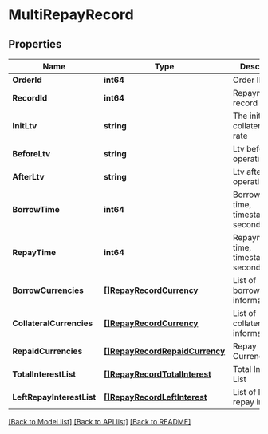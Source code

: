 # MultiRepayRecord

## Properties

Name | Type | Description | Notes
------------ | ------------- | ------------- | -------------
**OrderId** | **int64** | Order ID | [optional] 
**RecordId** | **int64** | Repayment record ID | [optional] 
**InitLtv** | **string** | The initial collateralization rate | [optional] 
**BeforeLtv** | **string** | Ltv before the operation | [optional] 
**AfterLtv** | **string** | Ltv after the operation | [optional] 
**BorrowTime** | **int64** | Borrowing time, timestamp in seconds. | [optional] 
**RepayTime** | **int64** | Repayment time, timestamp in seconds. | [optional] 
**BorrowCurrencies** | [**[]RepayRecordCurrency**](RepayRecordCurrency.md) | List of borrowing information | [optional] 
**CollateralCurrencies** | [**[]RepayRecordCurrency**](RepayRecordCurrency.md) | List of collateral information | [optional] 
**RepaidCurrencies** | [**[]RepayRecordRepaidCurrency**](RepayRecordRepaidCurrency.md) | Repay Currency List | [optional] 
**TotalInterestList** | [**[]RepayRecordTotalInterest**](RepayRecordTotalInterest.md) | Total Interest List | [optional] 
**LeftRepayInterestList** | [**[]RepayRecordLeftInterest**](RepayRecordLeftInterest.md) | List of left repay interest | [optional] 

[[Back to Model list]](../README.md#documentation-for-models) [[Back to API list]](../README.md#documentation-for-api-endpoints) [[Back to README]](../README.md)


